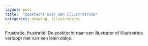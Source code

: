 ```yaml
---
layout: post
title:  "Zoektocht naar een illustratrice"
categories: drawing, illustrations
---
```


Frustratie, frustratie!
De zoektocht naar een illustrator of illustratrice verloopt niet van een leien dakje.

